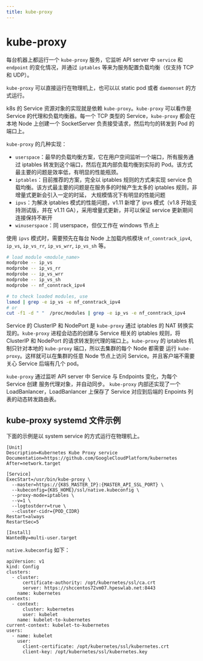 ```yaml
---
title: kube-proxy
---
```


# kube-proxy
每台机器上都运行一个 `kube-proxy` 服务，它监听 API server 中 `service` 和 `endpoint` 的变化情况，并通过 `iptables` 等来为服务配置负载均衡（仅支持 TCP 和 UDP）。

`kube-proxy` 可以直接运行在物理机上，也可以以 static pod 或者 `daemonset` 的方式运行。

k8s 的 Service 资源对象的实现就是依赖 `kube-proxy`。`kube-proxy` 可以看作是 Service 的代理和负载均衡器。每一个 TCP 类型的 Service，`kube-proxy` 都会在
本地 Node 上创建一个 SocketServer 负责接受请求，然后均匀的转发到 Pod 的端口上。

`kube-proxy` 的几种实现：
- `userspace`：最早的负载均衡方案，它在用户空间监听一个端口，所有服务通过 iptables 转发到这个端口，然后在其内部负载均衡到实际的 Pod。该方式最主要的问题是效率低，有明显的性能瓶颈。
- `iptables`：目前推荐的方案，完全以 iptables 规则的方式来实现 service 负载均衡。该方式最主要的问题是在服务多的时候产生太多的 iptables 规则，非增量式更新会引入一定的时延，
大规模情况下有明显的性能问题
- `ipvs`：为解决 iptables 模式的性能问题，v1.11 新增了 ipvs 模式（v1.8 开始支持测试版，并在 v1.11 GA），采用增量式更新，并可以保证 service 更新期间连接保持不断开
- `winuserspace`：同 userspace，但仅工作在 windows 节点上

使用 `ipvs` 模式时，需要预先在每台 Node 上加载内核模块 `nf_conntrack_ipv4`, `ip_vs`, `ip_vs_rr`, `ip_vs_wrr`, `ip_vs_sh` 等。

```sh
# load module <module_name>
modprobe -- ip_vs
modprobe -- ip_vs_rr
modprobe -- ip_vs_wrr
modprobe -- ip_vs_sh
modprobe -- nf_conntrack_ipv4

# to check loaded modules, use
lsmod | grep -e ip_vs -e nf_conntrack_ipv4
# or
cut -f1 -d " "  /proc/modules | grep -e ip_vs -e nf_conntrack_ipv4
```

Service 的 ClusterIP 和 NodePort 是 `kube-proxy` 通过 iptables 的 NAT 转换实现的。`kube-proxy` 进程会动态的创建与 Service 相关的 iptables
规则，将 ClusterIP 和 NodePort 的请求转发到代理的端口上。`kube-proxy` 的 iptables 机制只针对本地的 `kube-proxy` 端口，所以去集群的每个 Node 都需要
运行 `kube-proxy`。这样就可以在集群的任意 Node 节点上访问 Service。并且客户端不需要关心 Service 后端有几个 pod。

`kube-proxy` 通过监听 API server 中 Service 与 Endpoints 变化，为每个 Service 创建 服务代理对象，并自动同步。
`kube-proxy` 内部还实现了一个 LoadBanlancer，LoadBanlancer 上保存了 Service 对应到后端的 Enpoints 列表的动态转发路由表。


## kube-proxy systemd 文件示例
下面的示例是以 system service 的方式运行在物理机上。
```
[Unit]
Description=Kubernetes Kube Proxy service
Documentation=https://github.com/GoogleCloudPlatform/kubernetes
After=network.target

[Service]
ExecStart=/usr/bin/kube-proxy \
  --master=https://{K8S_MASTER_IP}:{MASTER_API_SSL_PORT} \
  --kubeconfig={K8S_HOME}/ssl/native.kubeconfig \
  --proxy-mode=iptables \
  --v=1 \
  --logtostderr=true \
  --cluster-cidr={POD_CIDR}
Restart=always
RestartSec=5

[Install]
WantedBy=multi-user.target
```

`native.kubeconfig` 如下：
```
apiVersion: v1
kind: Config
clusters:
  - cluster:
      certificate-authority: /opt/kubernetes/ssl/ca.crt
      server: https://shccentos72vm07.hpeswlab.net:8443
    name: kubernetes
contexts:
  - context:
      cluster: kubernetes
      user: kubelet
    name: kubelet-to-kubernetes
current-context: kubelet-to-kubernetes
users:
  - name: kubelet
    user:
      client-certificate: /opt/kubernetes/ssl/kubernetes.crt
      client-key: /opt/kubernetes/ssl/kubernetes.key
```